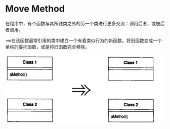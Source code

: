 # Move Method

在程序中，有个函数与其所驻类之外的另一个类进行更多交流：调用后者，或被后者调用。

==>在该函数最常引用的类中建立一个有着类似行为的新函数。将旧函数变成一个单纯的委托函数，或是将旧函数完全移除。

 ![image-20201204112313162](../$%7Bimage%7D/image-20201204112313162.png)

